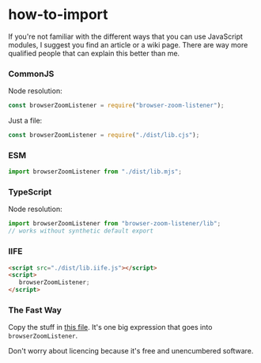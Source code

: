 # how-to-import

If you're not familiar with the different ways that you can use JavaScript
modules, I suggest you find an article or a wiki page. There are way more
qualified people that can explain this better than me.

### CommonJS

Node resolution:

```js
const browserZoomListener = require("browser-zoom-listener");
```

Just a file:

```js
const browserZoomListener = require("./dist/lib.cjs");
```

### ESM

```js
import browserZoomListener from "./dist/lib.mjs";
```

### TypeScript

Node resolution:

```ts
import browserZoomListener from "browser-zoom-listener/lib";
// works without synthetic default export
```

### IIFE

```html
<script src="./dist/lib.iife.js"></script>
<script>
   browserZoomListener;
</script>
```

### The Fast Way

Copy the stuff in [this file](dist/lib.iife.js).
It's one big expression that goes into `browserZoomListener`.

Don't worry about licencing because it's free and unencumbered software.
